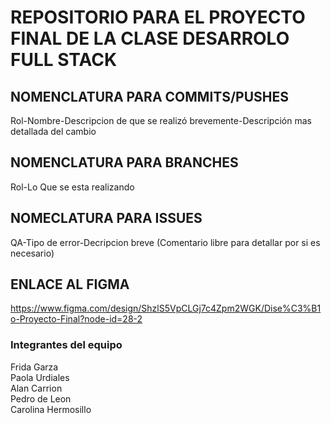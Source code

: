 # REPOSITORIO PARA EL PROYECTO FINAL DE LA CLASE DESARROLO FULL STACK
## NOMENCLATURA PARA COMMITS/PUSHES
Rol-Nombre-Descripcion de que se realizó brevemente-Descripción mas detallada del cambio

## NOMENCLATURA PARA BRANCHES
Rol-Lo Que se esta realizando

## NOMECLATURA PARA ISSUES
QA-Tipo de error-Decripcion breve (Comentario libre para detallar por si es necesario)

## ENLACE AL FIGMA
https://www.figma.com/design/ShzlS5VpCLGj7c4Zpm2WGK/Dise%C3%B1o-Proyecto-Final?node-id=28-2

### Integrantes del equipo
Frida Garza <br />
Paola Urdiales <br />
Alan Carrion <br />
Pedro de Leon <br />
Carolina Hermosillo <br />
